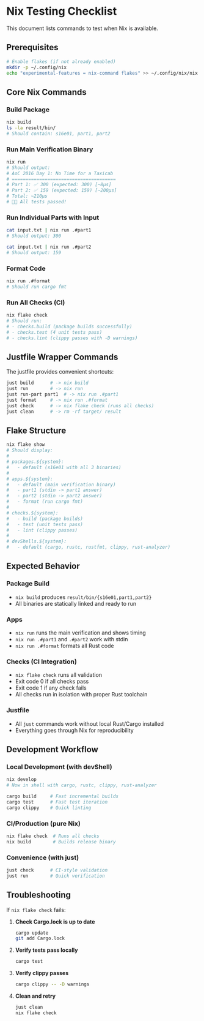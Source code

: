 # Nix Testing Checklist

This document lists commands to test when Nix is available.

## Prerequisites
```bash
# Enable flakes (if not already enabled)
mkdir -p ~/.config/nix
echo "experimental-features = nix-command flakes" >> ~/.config/nix/nix.conf
```

## Core Nix Commands

### Build Package
```bash
nix build
ls -la result/bin/
# Should contain: s16e01, part1, part2
```

### Run Main Verification Binary
```bash
nix run
# Should output:
# AoC 2016 Day 1: No Time for a Taxicab
# ======================================
# Part 1: ✅ 300 (expected: 300) [~8µs]
# Part 2: ✅ 159 (expected: 159) [~200µs]
# Total: ~210µs
# 🌟🌟 All tests passed!
```

### Run Individual Parts with Input
```bash
cat input.txt | nix run .#part1
# Should output: 300

cat input.txt | nix run .#part2
# Should output: 159
```

### Format Code
```bash
nix run .#format
# Should run cargo fmt
```

### Run All Checks (CI)
```bash
nix flake check
# Should run:
# - checks.build (package builds successfully)
# - checks.test (4 unit tests pass)
# - checks.lint (clippy passes with -D warnings)
```

## Justfile Wrapper Commands

The justfile provides convenient shortcuts:

```bash
just build      # -> nix build
just run        # -> nix run
just run-part part1  # -> nix run .#part1
just format     # -> nix run .#format
just check      # -> nix flake check (runs all checks)
just clean      # -> rm -rf target/ result
```

## Flake Structure

```bash
nix flake show
# Should display:
#
# packages.${system}:
#   - default (s16e01 with all 3 binaries)
#
# apps.${system}:
#   - default (main verification binary)
#   - part1 (stdin -> part1 answer)
#   - part2 (stdin -> part2 answer)
#   - format (run cargo fmt)
#
# checks.${system}:
#   - build (package builds)
#   - test (unit tests pass)
#   - lint (clippy passes)
#
# devShells.${system}:
#   - default (cargo, rustc, rustfmt, clippy, rust-analyzer)
```

## Expected Behavior

### Package Build
- `nix build` produces `result/bin/{s16e01,part1,part2}`
- All binaries are statically linked and ready to run

### Apps
- `nix run` runs the main verification and shows timing
- `nix run .#part1` and `.#part2` work with stdin
- `nix run .#format` formats all Rust code

### Checks (CI Integration)
- `nix flake check` runs all validation
- Exit code 0 if all checks pass
- Exit code 1 if any check fails
- All checks run in isolation with proper Rust toolchain

### Justfile
- All `just` commands work without local Rust/Cargo installed
- Everything goes through Nix for reproducibility

## Development Workflow

### Local Development (with devShell)
```bash
nix develop
# Now in shell with cargo, rustc, clippy, rust-analyzer

cargo build     # Fast incremental builds
cargo test      # Fast test iteration
cargo clippy    # Quick linting
```

### CI/Production (pure Nix)
```bash
nix flake check  # Runs all checks
nix build        # Builds release binary
```

### Convenience (with just)
```bash
just check      # CI-style validation
just run        # Quick verification
```

## Troubleshooting

If `nix flake check` fails:

1. **Check Cargo.lock is up to date**
   ```bash
   cargo update
   git add Cargo.lock
   ```

2. **Verify tests pass locally**
   ```bash
   cargo test
   ```

3. **Verify clippy passes**
   ```bash
   cargo clippy -- -D warnings
   ```

4. **Clean and retry**
   ```bash
   just clean
   nix flake check
   ```
